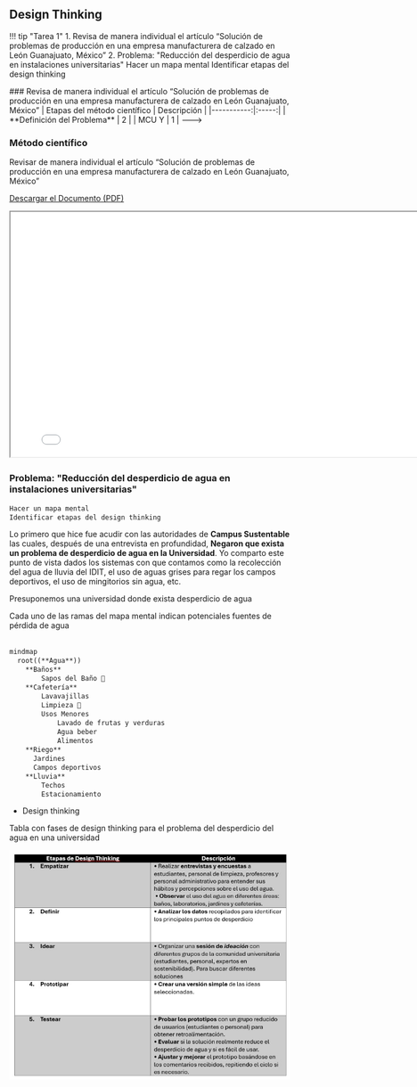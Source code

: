 <script type="module">
  import mermaid from 'https://cdn.jsdelivr.net/npm/mermaid@9.3.0/dist/mermaid.esm.min.mjs';
  import mindmap from 'https://cdn.jsdelivr.net/npm/@mermaid-js/mermaid-mindmap@9.3.0/dist/mermaid-mindmap.esm.min.mjs';
  await mermaid.registerExternalDiagrams([mindmap]);
</script>






## Design Thinking

!!! tip "Tarea 1"
    1.	Revisa de manera individual el artículo “Solución de problemas de producción en una empresa manufacturera de calzado en León Guanajuato, México” 
    2.  Problema: "Reducción del desperdicio de agua en instalaciones universitarias"
    Hacer un mapa mental
    Identificar etapas del design thinking

<!--->
### Revisa de manera individual el artículo “Solución de problemas de producción en una empresa manufacturera de calzado en León Guanajuato, México” 

| Etapas del método científico | Descripción |
|-----------:|:-----:|
| **Definición del Problema**   | 2     |
| MCU Y      | 1     |

--->


### Método científico

Revisar de manera individual el artículo “Solución de problemas de producción en una empresa manufacturera de calzado en León Guanajuato, México”


[Descargar el Documento (PDF)](./recursos/archivos/tarea_2_S1.pdf)

<iframe src="../recursos/archivos/tarea_2_S1.pdf" width="800" height="440"></iframe>


### Problema: "Reducción del desperdicio de agua en instalaciones universitarias"
    Hacer un mapa mental
    Identificar etapas del design thinking


Lo primero que hice fue acudir con las autoridades de **Campus Sustentable** las cuales, después de una entrevista en profundidad, **Negaron que exista un problema de desperdicio de agua en la Universidad**. Yo comparto este punto de vista dados los sistemas con que contamos como la recolección del agua de lluvia del IDIT, el uso de aguas grises para regar los campos deportivos, el uso de mingitorios sin agua, etc. 

Presuponemos una universidad donde exista desperdicio de agua

Cada uno de las ramas del mapa mental indican potenciales fuentes de pérdida de agua



``` mermaid

mindmap
  root((**Agua**))
    **Baños**
        Sapos del Baño 🐸
    **Cafetería**
        Lavavajillas
        Limpieza 🧹
        Usos Menores
            Lavado de frutas y verduras
            Agua beber
            Alimentos
    **Riego**
      Jardines
      Campos deportivos
    **Lluvia**
        Techos
        Estacionamiento

```
* Design thinking

Tabla con fases de design thinking para el problema del desperdicio del agua en una universidad

![Diagrama del sistema](recursos/imgs/Design%20thinking.jpg)



